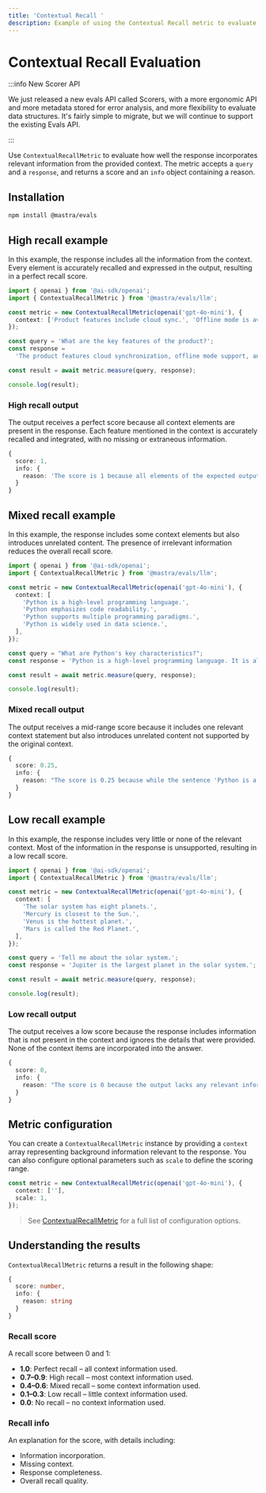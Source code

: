 ```yaml
---
title: 'Contextual Recall '
description: Example of using the Contextual Recall metric to evaluate how well responses incorporate context information.
---
```


# Contextual Recall Evaluation

:::info New Scorer API

We just released a new evals API called Scorers, with a more ergonomic API and more metadata stored for error analysis, and more flexibility to evaluate data structures. It's fairly simple to migrate, but we will continue to support the existing Evals API.

:::

Use `ContextualRecallMetric` to evaluate how well the response incorporates relevant information from the provided context. The metric accepts a `query` and a `response`, and returns a score and an `info` object containing a reason.

## Installation

```bash copy
npm install @mastra/evals
```

## High recall example

In this example, the response includes all the information from the context. Every element is accurately recalled and expressed in the output, resulting in a perfect recall score.

```typescript filename="src/example-high-recall.ts" showLineNumbers copy
import { openai } from '@ai-sdk/openai';
import { ContextualRecallMetric } from '@mastra/evals/llm';

const metric = new ContextualRecallMetric(openai('gpt-4o-mini'), {
  context: ['Product features include cloud sync.', 'Offline mode is available.', 'Supports multiple devices.'],
});

const query = 'What are the key features of the product?';
const response =
  'The product features cloud synchronization, offline mode support, and the ability to work across multiple devices.';

const result = await metric.measure(query, response);

console.log(result);
```

### High recall output

The output receives a perfect score because all context elements are present in the response. Each feature mentioned in the context is accurately recalled and integrated, with no missing or extraneous information.

```typescript
{
  score: 1,
  info: {
    reason: 'The score is 1 because all elements of the expected output are fully supported by the corresponding nodes in retrieval context, specifically node(s) that detail cloud synchronization, offline mode support, and multi-device functionality.'
  }
}
```

## Mixed recall example

In this example, the response includes some context elements but also introduces unrelated content. The presence of irrelevant information reduces the overall recall score.

```typescript filename="src/example-mixed-recall.ts" showLineNumbers copy
import { openai } from '@ai-sdk/openai';
import { ContextualRecallMetric } from '@mastra/evals/llm';

const metric = new ContextualRecallMetric(openai('gpt-4o-mini'), {
  context: [
    'Python is a high-level programming language.',
    'Python emphasizes code readability.',
    'Python supports multiple programming paradigms.',
    'Python is widely used in data science.',
  ],
});

const query = "What are Python's key characteristics?";
const response = 'Python is a high-level programming language. It is also a type of snake.';

const result = await metric.measure(query, response);

console.log(result);
```

### Mixed recall output

The output receives a mid-range score because it includes one relevant context statement but also introduces unrelated content not supported by the original context.

```typescript
{
  score: 0.25,
  info: {
    reason: "The score is 0.25 because while the sentence 'Python is a high-level programming language' aligns with node 1 in the retrieval context, the lack of mention of other relevant information from nodes 2, 3, and 4 indicates significant gaps in the overall context."
  }
}
```

## Low recall example

In this example, the response includes very little or none of the relevant context. Most of the information in the response is unsupported, resulting in a low recall score.

```typescript filename="src/example-low-recall.ts" showLineNumbers copy
import { openai } from '@ai-sdk/openai';
import { ContextualRecallMetric } from '@mastra/evals/llm';

const metric = new ContextualRecallMetric(openai('gpt-4o-mini'), {
  context: [
    'The solar system has eight planets.',
    'Mercury is closest to the Sun.',
    'Venus is the hottest planet.',
    'Mars is called the Red Planet.',
  ],
});

const query = 'Tell me about the solar system.';
const response = 'Jupiter is the largest planet in the solar system.';

const result = await metric.measure(query, response);

console.log(result);
```

### Low recall output

The output receives a low score because the response includes information that is not present in the context and ignores the details that were provided. None of the context items are incorporated into the answer.

```typescript
{
  score: 0,
  info: {
    reason: "The score is 0 because the output lacks any relevant information from the node(s) in retrieval context, failing to address key aspects such as the number of planets, Mercury's position, Venus's temperature, and Mars's nickname."
  }
}
```

## Metric configuration

You can create a `ContextualRecallMetric` instance by providing a `context` array representing background information relevant to the response. You can also configure optional parameters such as `scale` to define the scoring range.

```typescript showLineNumbers copy
const metric = new ContextualRecallMetric(openai('gpt-4o-mini'), {
  context: [''],
  scale: 1,
});
```

> See [ContextualRecallMetric](/docs/reference/evals/contextual-recall) for a full list of configuration options.

## Understanding the results

`ContextualRecallMetric` returns a result in the following shape:

```typescript
{
  score: number,
  info: {
    reason: string
  }
}
```

### Recall score

A recall score between 0 and 1:

- **1.0**: Perfect recall – all context information used.
- **0.7–0.9**: High recall – most context information used.
- **0.4–0.6**: Mixed recall – some context information used.
- **0.1–0.3**: Low recall – little context information used.
- **0.0**: No recall – no context information used.

### Recall info

An explanation for the score, with details including:

- Information incorporation.
- Missing context.
- Response completeness.
- Overall recall quality.

<GithubLink
  outdated={true}
  marginTop='mt-16'
  link="https://github.com/mastra-ai/mastra/blob/main/examples/basics/evals/contextual-recall"
/>
